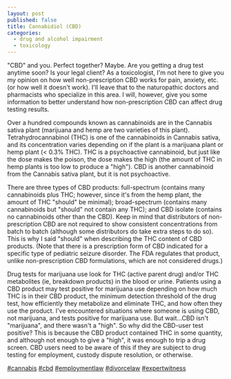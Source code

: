 ```yaml
---
layout: post
published: false
title: Cannabidiol (CBD)
categories:
  - drug and alcohol impairment
  - toxicology
---
```

"CBD" and you. Perfect together? Maybe. Are you getting a drug test anytime soon? Is your legal client? As a toxicologist, I'm not here to give you my opinion on how well non-prescription CBD works for pain, anxiety, etc. (or how well it doesn't work). I'll leave that to the naturopathic doctors and pharmacists who specialize in this area. I will, however, give you some information to better understand how non-prescription CBD can affect drug testing results.

Over a hundred compounds known as cannabinoids are in the Cannabis sativa plant (marijuana and hemp are two varieties of this plant). Tetrahydrocannabinol (THC) is one of the cannabinoids in Cannabis sativa, and its concentration varies depending on if the plant is a marijuana plant or hemp plant (&lt; 0.3% THC). THC is a psychoactive cannabinoid, but just like the dose makes the poison, the dose makes the high (the amount of THC in hemp plants is too low to produce a "high"). CBD is another cannabinoid from the Cannabis sativa plant, but it is not psychoactive.

There are three types of CBD products: full-spectrum (contains many cannabinoids plus THC; however, since it's from the hemp plant, the amount of THC "should" be minimal); broad-spectrum (contains many cannabinoids but "should" not contain any THC); and CBD isolate (contains no cannabinoids other than the CBD). Keep in mind that distributors of non-prescription CBD are not required to show consistent concentrations from batch to batch (although some distributors do take extra steps to do so). This is why I said "should" when describing the THC content of CBD products. (Note that there is a prescription form of CBD indicated for a specific type of pediatric seizure disorder. The FDA regulates that product, unlike non-prescription CBD formulations, which are not considered drugs.)

Drug tests for marijuana use look for THC (active parent drug) and/or THC metabolites (ie, breakdown products) in the blood or urine. Patients using a CBD product may test positive for marijuana use depending on how much THC is in their CBD product, the minimum detection threshold of the drug test, how efficiently they metabolize and eliminate THC, and how often they use the product. I've encountered situations where someone is using CBD, not marijuana, and tests positive for marijuana use. But wait…CBD isn't "marijuana", and there wasn't a "high". So why did the CBD-user test positive? This is because the CBD product contained THC in some quantity, and although not enough to give a "high", it was enough to trip a drug screen. CBD users need to be aware of this if they are subject to drug testing for employment, custody dispute resolution, or otherwise.&nbsp;

[\#cannabis](https://www.linkedin.com/feed/hashtag/?keywords=cannabis&amp;highlightedUpdateUrns=urn%3Ali%3Aactivity%3A6821173341391519744)&nbsp;[\#cbd](https://www.linkedin.com/feed/hashtag/?keywords=cbd&amp;highlightedUpdateUrns=urn%3Ali%3Aactivity%3A6821173341391519744)&nbsp;[\#employmentlaw](https://www.linkedin.com/feed/hashtag/?keywords=employmentlaw&amp;highlightedUpdateUrns=urn%3Ali%3Aactivity%3A6821173341391519744)&nbsp;[\#divorcelaw](https://www.linkedin.com/feed/hashtag/?keywords=divorcelaw&amp;highlightedUpdateUrns=urn%3Ali%3Aactivity%3A6821173341391519744)&nbsp;[\#expertwitness](https://www.linkedin.com/feed/hashtag/?keywords=expertwitness&amp;highlightedUpdateUrns=urn%3Ali%3Aactivity%3A6821173341391519744)
